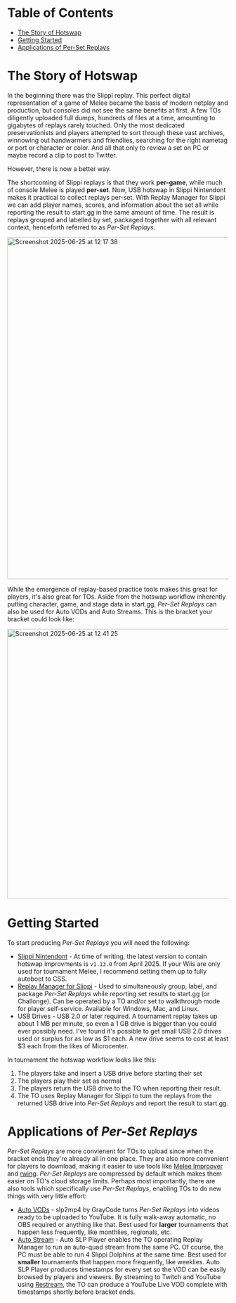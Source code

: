 # Table of Contents
- [The Story of Hotswap](#the-story-of-hotswap)
- [Getting Started](#getting-started)
- [Applications of Per-Set Replays](#applications-of-per-set-replays)

# The Story of Hotswap
In the beginning there was the Slippi replay.
This perfect digital representation of a game of Melee became the basis of modern netplay and production, but consoles did not see the same benefits at first.
A few TOs diligently uploaded full dumps, hundreds of files at a time, amounting to gigabytes of replays rarely touched.
Only the most dedicated preservationists and players attempted to sort through these vast archives, winnowing out handwarmers and friendlies, searching for the right nametag or port or character or color.
And all that only to review a set on PC or maybe record a clip to post to Twitter.

However, there is now a better way.

The shortcoming of Slippi replays is that they work **per-game**, while much of console Melee is played **per-set**.
Now, USB hotswap in Slippi Nintendont makes it practical to collect replays per-set.
With Replay Manager for Slippi we can add player names, scores, and information about the set all while reporting the result to start.gg in the same amount of time.
The result is replays grouped and labelled by set, packaged together with all relevant context, henceforth referred to as *Per-Set Replays*.

<img width="778" alt="Screenshot 2025-06-25 at 12 17 38" src="https://github.com/user-attachments/assets/35e11d74-2eb9-4573-98c2-a4677c5a9d23" />

While the emergence of replay-based practice tools makes this great for players, it's also great for TOs.
Aside from the hotswap workflow inherently putting character, game, and stage data in start.gg, *Per-Set Replays* can also be used for Auto VODs and Auto Streams.
This is the bracket your bracket could look like:

<img width="613" alt="Screenshot 2025-06-25 at 12 41 25" src="https://github.com/user-attachments/assets/163d07b6-40ad-4cec-8348-a5fde29a8656" />

# Getting Started
To start producing *Per-Set Replays* you will need the following:

- [Slippi Nintendont](https://github.com/project-slippi/Nintendont/releases/latest) -
At time of writing, the latest version to contain hotswap improvments is `v1.13.0` from April 2025.
If your Wiis are only used for tournament Melee, I recommend setting them up to fully autoboot to CSS.
- [Replay Manager for Slippi](https://github.com/jmlee337/replay-manager-for-slippi/releases/latest) -
Used to simultaneously group, label, and package *Per-Set Replays* while reporting set results to start.gg (or Challonge).
Can be operated by a TO and/or set to walkthrough mode for player self-service.
Available for Windows, Mac, and Linux.
- USB Drives - USB 2.0 or later required.
A tournament replay takes up about 1 MB per minute, so even a 1 GB drive is bigger than you could ever possibly need.
I've found it's possible to get small USB 2.0 drives used or surplus for as low as $1 each.
A new drive seems to cost at least $3 each from the likes of Microcenter.

In tournament the hotswap workflow looks like this:

1. The players take and insert a USB drive before starting their set
2. The players play their set as normal
3. The players return the USB drive to the TO when reporting their result.
4. The TO uses Replay Manager for Slippi to turn the replays from the returned USB drive into *Per-Set Replays* and report the result to start.gg.

# Applications of *Per-Set Replays*
*Per-Set Replays* are more convienent for TOs to upload since when the bracket ends they're already all in one place.
They are also more convenient for players to download, making it easier to use tools like [Melee Improover](https://github.com/Fiction52s/Melee-Improover/releases/latest) and [rwing](https://www.patreon.com/rwing_aitch).
*Per-Set Replays* are compressed by default which makes them easier on TO's cloud storage limits.
Perhaps most importantly, there are also tools which specifically use *Per-Set Replays*, enabling TOs to do new things with very little effort:
- [Auto VODs](https://github.com/davisdude/slp2mp4) -
slp2mp4 by GrayCode turns *Per-Set Replays* into videos ready to be uploaded to YouTube.
It is fully walk-away automatic, no OBS required or anything like that.
Best used for **larger** tournaments that happen less frequently, like monthlies, regionals, etc.
- [Auto Stream](https://github.com/jmlee337/auto-slp-player/releases/latest) -
Auto SLP Player enables the TO operating Replay Manager to run an auto-quad stream from the same PC.
Of course, the PC must be able to run 4 Slippi Dolphins at the same time.
Best used for **smaller** tournaments that happen more frequently, like weeklies.
Auto SLP Player produces timestamps for every set so the VOD can be easily browsed by players and viewers.
By streaming to Twitch and YouTube using [Restream](https://restream.io), the TO can produce a YouTube Live VOD complete with timestamps shortly before bracket ends.
